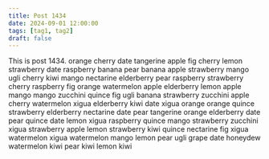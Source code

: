 ```yaml
---
title: Post 1434
date: 2024-09-01 12:00:00
tags: [tag1, tag2]
draft: false
---
```

This is post 1434.
orange
cherry
date
tangerine
apple
fig
cherry
lemon
strawberry
date
raspberry
banana
pear
banana
apple
strawberry
mango
ugli
cherry
kiwi
mango
nectarine
elderberry
pear
raspberry
strawberry
cherry
raspberry
fig
orange
watermelon
apple
elderberry
lemon
apple
mango
mango
zucchini
quince
fig
ugli
banana
strawberry
zucchini
apple
cherry
watermelon
xigua
elderberry
kiwi
date
xigua
orange
orange
quince
strawberry
elderberry
nectarine
date
pear
tangerine
orange
elderberry
date
pear
quince
date
lemon
xigua
raspberry
quince
mango
strawberry
zucchini
xigua
strawberry
apple
lemon
strawberry
kiwi
quince
nectarine
fig
xigua
watermelon
xigua
watermelon
mango
lemon
pear
ugli
grape
date
honeydew
watermelon
kiwi
pear
kiwi
lemon
kiwi

